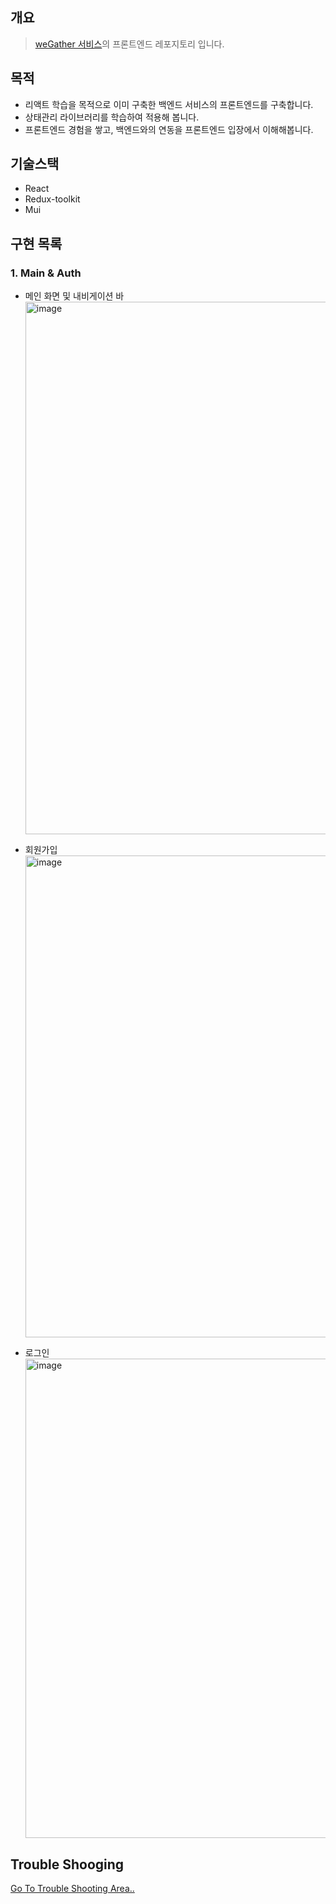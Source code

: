 ## 개요
> [weGather 서비스](https://github.com/gyureal/weGather)의 프론트엔드 레포지토리 입니다.

## 목적
- 리액트 학습을 목적으로 이미 구축한 백엔드 서비스의 프론트엔드를 구축합니다.
- 상태관리 라이브러리를 학습하여 적용해 봅니다.
- 프론트엔드 경험을 쌓고, 백엔드와의 연동을 프론트엔드 입장에서 이해해봅니다.

## 기술스택
- React
- Redux-toolkit
- Mui

## 구현 목록
### 1. Main & Auth
- 메인 화면 및 내비게이션 바 <br/>
  <img width="852" alt="image" src="https://github.com/gyureal/weGatherFE/assets/78974381/14ce958d-0459-469e-8c63-f20feea746b4">

- 회원가입 <br/>
  <img width="771" alt="image" src="https://github.com/gyureal/weGatherFE/assets/78974381/dce88fe3-2253-4f74-afb1-cfea1b7c1f5b">

- 로그인 <br/>
  <img width="767" alt="image" src="https://github.com/gyureal/weGatherFE/assets/78974381/a25e46a4-d686-4587-87af-75d55f6f2349">

## Trouble Shooging
[Go To Trouble Shooting Area..](https://github.com/gyureal/weGatherFE/wiki/TroubleShooting)
